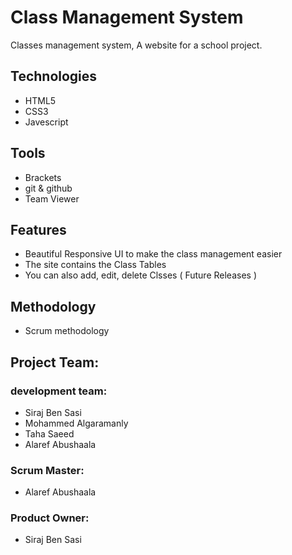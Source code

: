 # Class Management System
Classes management system, A website for a school project.

## Technologies
* HTML5
* CSS3
* Javescript

## Tools
* Brackets 
* git & github
* Team Viewer

## Features
* Beautiful Responsive UI to make the class management easier
* The site contains the Class Tables
* You can also add, edit, delete Clsses ( Future Releases )

## Methodology
* Scrum methodology

## Project Team:
### development team:
* Siraj Ben Sasi
* Mohammed Algaramanly
* Taha Saeed
* Alaref Abushaala

### Scrum Master:
* Alaref Abushaala

### Product Owner:
* Siraj Ben Sasi

